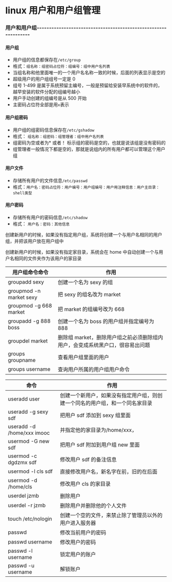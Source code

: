 <!-- Date: 2017-03-07 01:49 -->

# linux 用户和用户组管理

### 用户和用户组---------------------------------------------------------------

#### 用户组

-   用户组的信息都保存在`/etc/group`
-   格式：`组名称：组密码占位符：组编号：组中用户名列表`
-   当组名称和他里面唯一的一个用户名名称一致的时候，后面的列表显示是空的
-   超级用户的用户组组号一定是 0
-   组号 1-499 是属于系统预留主编号，一般是预留给安装早系统中的软件的，越早安装的软件分配的组编号越小
-   用户手动创建的组编号是从 500 开始
-   主密码占位符全部是用`x`表示

#### 用户组密码

-   用户组的组密码信息保存在`/etc/gshadow`
-   格式： `组名称：组密码：组管理者：组中用户名列表`
-   组密码为空或者为\* 或者！ 标示组的密码是空的，也就是说该组是没有密码的
-   组管理者一般情况下都是空的，那就是说组内的所有用户都可以管理这个用户组

#### 用户文件

-   存储所有用户的文件信息`/etc/passwd`
-   格式：`用户名：密码占位符：用户编号：用户组编号：用户用注释信息：用户主目录：shell类型`

#### 用户密码

-   存储所有用户的密码信息`/etc/shadow`
-   格式： `用户名：密码：其他信息`

创建新用户的时候，如果没有指定用户组，系统将创建一个与用户名相同的用户组，并把该用户放在用户组中

创建新用户的时候，如果没有指定家目录，系统会在 home 中自动创建一个与用户名相同的文件夹作为该用户的家目录

| 用户组命令命令          | 作用                                                                          |
| ----------------------- | ----------------------------------------------------------------------------- |
| groupadd sexy           | 创建一个名为 sexy 的组                                                        |
| groupmod -n market sexy | 把 sexy 的组名改为 market                                                     |
| groupmod -g 668 market  | 把 market 的组编号改为 668                                                    |
| groupadd -g 888 boss    | 创建一个名为 boss 的用户组并指定编号为 888                                    |
| groupdel market         | 删除组 market，删除用户组之前必须删除组内用户，会变成系统黑户口，很容易出问题 |
| groups groupname        | 查看用户组里面的用户                                                          |
| groups username         | 查询用户所属的用户组用户命令                                                  |

| 命令                       | 作用                                                                         |
| -------------------------- | ---------------------------------------------------------------------------- |
| useradd user               | 创建一个新用户，如果没有指定用户组，则创建一个同名的用户组，和一个同名家目录 |
| useradd -g sexy sdf        | 把用户 sdf 添加到 sexy 组里面                                                |
| useradd -d /home/xxx imooc | 并指定他的家目录为/home/xxx，                                                |
| usermod -G new sdf         | 把用户 sdf 附加到用户组 new 里面                                             |
| usermod -c dgdzmx sdf      | 修改用户 sdf 的备注信息                                                      |
| usermod -l cls sdf         | 直接修改用户名，新名字在前，旧的在后面                                       |
| usermod -d /home/cls       | 修改用户 cls 的家目录                                                        |
| userdel jzmb               | 删除用户                                                                     |
| userdel -r jzmb            | 删除用户并删除他的个人文件                                                   |
| touch /etc/nologin         | 创建一个空的文件，来禁止除了管理员以外的用户进入服务器                       |
| passwd                     | 修改当前用户的密码                                                           |
| passwd username            | 修改用户的密码                                                               |
| passwd -l username         | 锁定用户的账户                                                               |
| passwd -u username         | 解锁账户                                                                     |
